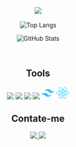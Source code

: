 <div align="center">
    
  <img src="https://github.com/davihenriquelima/davihenriquelima/assets/118781482/8f6a7c00-e542-44aa-a7fa-b8e0725c0406" width="150px">

</div>

<div align="center">

![Top Langs](https://github-readme-stats-sigma-five.vercel.app/api/top-langs/?username=davihenriquelima&layout=compact&bg_color=000000&text_color=b7fff1&title_color=84ffe6&&show_icons=true)

</div>

<div align="center">

![GitHub Stats](https://github-readme-stats-sigma-five.vercel.app/api?username=davihenriquelima&show_icons=true&bg_color=000000&text_color=b7fff1&title_color=84ffe6)

</div>

<br>

<div align="center">
    
## Tools

</div>

<div align="center">
  <img src="https://cdn.jsdelivr.net/gh/devicons/devicon/icons/html5/html5-original.svg" height="30px" />
  <img src="https://cdn.jsdelivr.net/gh/devicons/devicon/icons/css3/css3-original.svg" height="30px" />
  <img src="https://cdn.jsdelivr.net/gh/devicons/devicon/icons/javascript/javascript-original.svg" height="30px" />
  <img src="https://cdn.jsdelivr.net/gh/devicons/devicon/icons/typescript/typescript-original.svg" height="30px" />
  <img src="https://github.com/devicons/devicon/blob/v2.16.0/icons/tailwindcss/tailwindcss-original.svg" height="30px" />
  <img src="https://github.com/devicons/devicon/blob/v2.16.0/icons/react/react-original.svg" height="30px" />
</div>

<div align="center"> 

## Contate-me 

</div>

<div align="center">
  <a href="https://www.youtube.com/@davihenriquedev">
    <img src="https://img.icons8.com/?size=512&id=szxM3fi4e37N&format=png" style="height:27px">
  </a>
  <a href="https://www.linkedin.com/in/davihenriquedev">
    <img src="https://img.icons8.com/?size=100&id=13930&format=png&color=000000" style="height:27px">
  </a>
</div>
